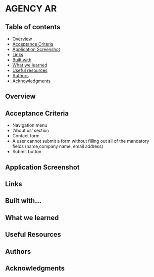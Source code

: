 # AGENCY AR

## Table of contents

- [Overview](#overview)
- [Acceptance Criteria](#acceptance-criteria)
- [Application Screenshot](#application-screenshot)
- [Links](#links)
- [Built with](#built-with)
- [What we learned](#what-i-learned)
- [Useful resources](#useful-resources)
- [Authors](#authors)
- [Acknowledgments](#acknowledgments)

## Overview
  
## Acceptance Criteria
- Navigation menu
- ‘About us’ section
- Contact form
- A user cannot submit a form without filling out all of the mandatory fields (name,company name, email address)
- Submit button
## Application Screenshot


## Links


## Built with...



## What we learned


## Useful Resources
 

## Authors
 

## Acknowledgments